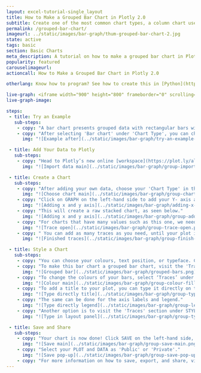 ```yaml
---
layout: excel-tutorial-single_layout
title: How to Make a Grouped Bar Chart in Plotly 2.0
subtitle: Create one of the most common chart types, a column chart useful for comparing data points in one or more data series.
permalink: /grouped-bar-chart/
imageurl: ../static/images/bar-graph/thum-grouped-bar-chart-2.jpg
state: active
tags: basic
section: Basic Charts
meta_description: A tutorial on how to make a grouped bar chart in Plotly 2.0.
popularity: featured
carouselimageurl: 
actioncall: How to Make a Grouped Bar Chart in Plotly 2.0

otherlang: Know how to program? See how to create this in [Python](https://plot.ly/python/bar-charts/#grouped-bar-chart) or [R](https://plot.ly/r/bar-charts/#grouped-bar-chart).

live-graph: <iframe width="900" height="800" frameborder="0" scrolling="no" src="https://plot.ly/~ellecj/21.embed"></iframe>
live-graph-image:

steps: 
 - title: Try an Example
   sub-steps:
    - copy: "A bar chart presents grouped data with rectangular bars with lengths proportional to the values that they represent. The bars can be plotted vertically or horizontally."
    - copy: "After selecting 'Bar chart' under 'Chart Type', you can check out an example before adding your own data. Clicking the 'try an example' button will show what a sample chart looks like after adding data and playing with the style. You'll also see what labels were selected for this specific chart, as well as the end result."
      img: "![Example after](../static/images/bar-graph/try-an-example-after.png)"

 - title: Add Your Data to Plotly
   sub-steps:
    - copy: "Head to Plotly’s new online [workspace](https://plot.ly/alpha/workspace/) and add your data. You have the option of typing directly in the grid, uploading your file, or entering a URL of an online dataset. Plotly accepts .xls, .xlsx, or .csv files. For more information on how to enter your data, see [this](http://help.plot.ly/add-data-to-the-plotly-grid/) tutorial."
      img: "![Import data main](../static/images/bar-graph/group-import-data-main.png)"

 - title: Create a Chart
   sub-steps:
    - copy: "After adding your own data, choose your 'Chart Type' in the GRAPH section on the left-hand side and select 'Bar chart'."
      img: "![Choose chart main](../static/images/bar-graph/group-chart-type-main.png)"
    - copy: "Click on GRAPH on the left-hand side to add your Y- axis and X-axis to your stacked bar chart. After selecting ‘Bar chart', you're then presented the y-axis and x-axis as shown in the figure below to create the plot."
      img: "![Adding x and y axis](../static/images/bar-graph/adding-x-and-y-axis.png)"
    - copy: "This will create a raw stacked chart, as seen below."
      img: "![Adding x and y axis](../static/images/bar-graph/group-adding-axes.png)"
    - copy: "For charts that have many values such as this one, we need to add more data on the x-axis. We do this by clicking on the '+Trace' button at the top right-hand side of that pane."
      img: "![Trace open](../static/images/bar-graph/group-trace-open.png)"
    - copy: " You can add as many traces as you need, until your plot is complete!"
      img: "![Finished traces](../static/images/bar-graph/group-finish-traces.png)"

 - title: Style a Chart
   sub-steps:
    - copy: "You can choose your colours, text position, or typeface. Click on STYLE on the left-hand side to play around with the style of your chart."
    - copy: "To make this bar chart a grouped bar chart, visit the 'Traces' section under STYLE and select the 'Grouped' option under 'Bars'. It may have already been set as 'Grouped' by default."
      img: "![Grouped bar](../static/images/bar-graph/grouped-bars.png)"
    - copy: "To change the colours of your bars, select ‘Traces’ under the same STYLE tab, then click on FILL and a colour pop-up will appear. As you scroll down that pane, each bar will have its own FILL colour that you can change. Note that certain colours and typeface are available only on PRO. Click [here](https://plot.ly/products/cloud/) to upgrade!"
      img: "![Colour main](../static/images/bar-graph/group-colour-fill.png)"
    - copy: "To add a title to your plot, you can type it directly on the title by double-clicking it." 
      img: "![Type directly title](../static/images/bar-graph/group-type-directly.png)" 
    - copy: "The same can be done for the axis labels and legend."
      img: "![Type directly legend](../static/images/bar-graph/group-legend-label.png)"
    - copy: "Another option is to visit the 'Traces' section under STYLE, click on 'Text' and enter your title in the box, as shown below."
      img: "![Type in layout panel](../static/images/bar-graph/group-type-in-layout-panel.png)"

 - title: Save and Share
   sub-steps:
    - copy: "Your chart is now done! Click SAVE on the left-hand side, and give your file a name."
      img: "![Save main](../static/images/bar-graph/group-save-main.png)"
    - copy: "Select your PLOT and DATA as 'Public' or 'Private'."
      img: "![Save pop-up](../static/images/bar-graph/group-save-pop-up.png)"
    - copy: "For more information on how to save, export, and share, visit [this](http://help.plot.ly/save-share-and-export-in-plotly/) page!"
---
```



